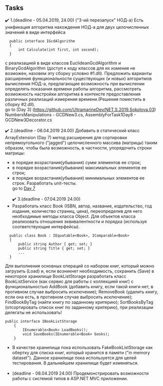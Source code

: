 ## Tasks
:heavy_check_mark: 1.(deadline - 05.04.2019, 24.00) ("3-ий перезапуск" НОД-а) Есть унификация алгоритма нахождения НОД-а для двух целочисленных значений в виде интерфейса
```
  public interface IGcdAlgorithm
  {
      int Calculate(int first, int second);
  }
 ```
c реализацией в виде классов EuclideanGcdAlgorithm и BinaryGcdAlgorithm (доступ к коду классов для их измения не возможен, назовем эту сборку условно #1.dll). Предложить варианты расширения функциональности существующих (и новых) алгоритмов вычисления НОД-а, предлагающие возможность при вычислении определять показания времени работы алгоритма, рассмотреть возможность настройки алгоритма в контексте предоставления различных реализаций измерения времени.(Решения поместить в сборку #2.dll). <br/>
go to [Day 3] (https://github.com/UltramarineDev/NET.S.2019.Sokolova.03)
NumbersManipulations - GCDNew3.cs, AssemblyForTask1Day8 - GCDNew3Decorator.cs
<br/><br/>
:heavy_check_mark: 2.(deadline - 06.04.2019 24.00) Добавить в статический класс ArrayExtension (Day 7) метод расширения для сортировки непрямоугольного ("jagged") целочисленного массива (матрицы) таким образом, чтобы была возможность, в частности, упорядочить строки матрицы:
- в порядке возрастания(убывания) сумм элементов ее строк;
- в порядке возрастания(убывания) максимальных элементов ее строк;
- в порядке возрастания(убывания) минимальных элементов ее строк.
Разработать unit-тесты.<br/>
go to [Day 7](https://github.com/UltramarineDev/NET.S.2019.Sokolova.07/tree/master/ArrayManipulations)<br/><br/>
:heavy_check_mark: 3.(deadline - 07.04.2019 24.00)<br/>
- Разработать класс Book (ISBN, автор, название, издательство, год издания, количество страниц, цена), переопределив для него необходимые методы класса Object. Для объектов класса реализовать отношения эквивалентности и порядка (используя соответствующие интерфейсы).
```
  public class Book : IEquatable<Book>, IComparable<Book>
  {
      public string Author { get; set; }
      public string Title { get; set; }
      ...
  }
```
Для выполнения основных операций со набором книг, который можно загрузить (Load) и, если возникнет необходимость, сохранить (Save) в некоторое хранилище BookListStorage разработать класс BookListService (как сервис для работы с коллекцией книг) с функциональностью AddBook (добавить книгу, если такой книги нет, в противном случае выбросить исключение); RemoveBook (удалить книгу, если она есть, в противном случае выбросить исключение); FindBookByTag (найти книгу по заданному критерию); SortBooksByTag (отсортировать список книг по заданному критерию), при реализации делегаты не использовать!
```
public interface IBookListStorage
	{
	    IEnumerable<Book> LoadBooks();
	    void SaveBooks(IEnumerable<Book> books);
	}
```
- В качестве хранилища пока использовать FakeBookListStorage как обертку для списка книг, который хранится в памяти ("in memory dataset"). Данное хранилище пока используется для целей тестирования. В дальнейшем хранилище будет изменяться.<br/><br/>
- (deadline - 08.04.2019 24.00)
Продемонстрировать возможности работы с системой типов в ASP.NET MVC приложении.
